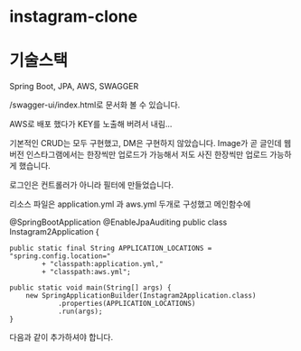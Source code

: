 # instagram-clone

# 기술스택
Spring Boot, JPA, AWS, SWAGGER

 /swagger-ui/index.html로 문서화 볼 수 있습니다.

 AWS로 배포 했다가 KEY를 노출해 버려서 내림...

기본적인 CRUD는 모두 구현했고, DM은 구현하지 않았습니다.
Image가 곧 글인데 웹버전 인스타그램에서는 한장씩만 업로드가 가능해서 
저도 사진 한장씩만 업로드 가능하게 했습니다.

로그인은 컨트롤러가 아니라 필터에 만들었습니다.

리소스 파일은
application.yml 과 aws.yml 두개로 구성했고
메인함수에 

@SpringBootApplication
@EnableJpaAuditing
public class Instagram2Application {

    public static final String APPLICATION_LOCATIONS = "spring.config.location="
            + "classpath:application.yml,"
            + "classpath:aws.yml";

    public static void main(String[] args) {
        new SpringApplicationBuilder(Instagram2Application.class)
                .properties(APPLICATION_LOCATIONS)
                .run(args);
    }
    
   다음과 같이 추가하셔야 합니다.
